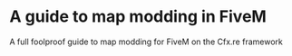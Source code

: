 # A guide to map modding in FiveM
A full foolproof guide to map modding for FiveM on the Cfx.re framework
